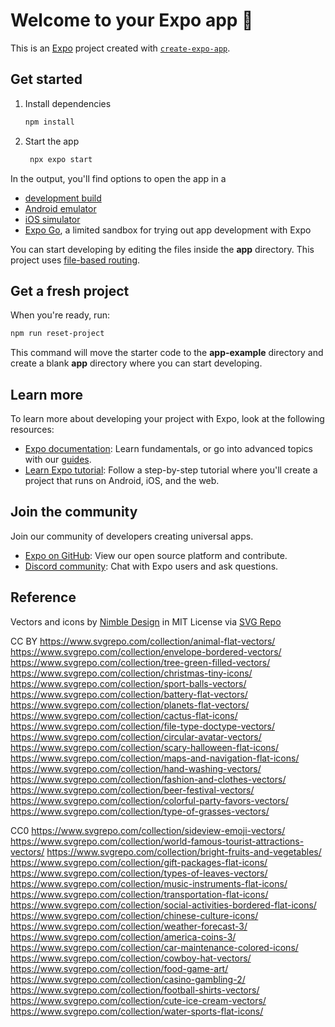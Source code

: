 # Welcome to your Expo app 👋

This is an [Expo](https://expo.dev) project created with [`create-expo-app`](https://www.npmjs.com/package/create-expo-app).

## Get started

1. Install dependencies

   ```bash
   npm install
   ```

2. Start the app

   ```bash
    npx expo start
   ```

In the output, you'll find options to open the app in a

- [development build](https://docs.expo.dev/develop/development-builds/introduction/)
- [Android emulator](https://docs.expo.dev/workflow/android-studio-emulator/)
- [iOS simulator](https://docs.expo.dev/workflow/ios-simulator/)
- [Expo Go](https://expo.dev/go), a limited sandbox for trying out app development with Expo

You can start developing by editing the files inside the **app** directory. This project uses [file-based routing](https://docs.expo.dev/router/introduction).

## Get a fresh project

When you're ready, run:

```bash
npm run reset-project
```

This command will move the starter code to the **app-example** directory and create a blank **app** directory where you can start developing.

## Learn more

To learn more about developing your project with Expo, look at the following resources:

- [Expo documentation](https://docs.expo.dev/): Learn fundamentals, or go into advanced topics with our [guides](https://docs.expo.dev/guides).
- [Learn Expo tutorial](https://docs.expo.dev/tutorial/introduction/): Follow a step-by-step tutorial where you'll create a project that runs on Android, iOS, and the web.

## Join the community

Join our community of developers creating universal apps.

- [Expo on GitHub](https://github.com/expo/expo): View our open source platform and contribute.
- [Discord community](https://chat.expo.dev): Chat with Expo users and ask questions.

## Reference
Vectors and icons by <a href="https://github.com/ni/nimble?ref=svgrepo.com" target="_blank">Nimble Design</a> in MIT License via <a href="https://www.svgrepo.com/" target="_blank">SVG Repo</a>

CC BY
https://www.svgrepo.com/collection/animal-flat-vectors/
https://www.svgrepo.com/collection/envelope-bordered-vectors/
https://www.svgrepo.com/collection/tree-green-filled-vectors/
https://www.svgrepo.com/collection/christmas-tiny-icons/
https://www.svgrepo.com/collection/sport-balls-vectors/
https://www.svgrepo.com/collection/battery-flat-vectors/
https://www.svgrepo.com/collection/planets-flat-vectors/
https://www.svgrepo.com/collection/cactus-flat-icons/
https://www.svgrepo.com/collection/file-type-doctype-vectors/
https://www.svgrepo.com/collection/circular-avatar-vectors/
https://www.svgrepo.com/collection/scary-halloween-flat-icons/
https://www.svgrepo.com/collection/maps-and-navigation-flat-icons/
https://www.svgrepo.com/collection/hand-washing-vectors/
https://www.svgrepo.com/collection/fashion-and-clothes-vectors/
https://www.svgrepo.com/collection/beer-festival-vectors/
https://www.svgrepo.com/collection/colorful-party-favors-vectors/
https://www.svgrepo.com/collection/type-of-grasses-vectors/

CC0
https://www.svgrepo.com/collection/sideview-emoji-vectors/
https://www.svgrepo.com/collection/world-famous-tourist-attractions-vectors/
https://www.svgrepo.com/collection/bright-fruits-and-vegetables/
https://www.svgrepo.com/collection/gift-packages-flat-icons/
https://www.svgrepo.com/collection/types-of-leaves-vectors/
https://www.svgrepo.com/collection/music-instruments-flat-icons/
https://www.svgrepo.com/collection/transportation-flat-icons/
https://www.svgrepo.com/collection/social-activities-bordered-flat-icons/
https://www.svgrepo.com/collection/chinese-culture-icons/
https://www.svgrepo.com/collection/weather-forecast-3/
https://www.svgrepo.com/collection/america-coins-3/
https://www.svgrepo.com/collection/car-maintenance-colored-icons/
https://www.svgrepo.com/collection/cowboy-hat-vectors/
https://www.svgrepo.com/collection/food-game-art/
https://www.svgrepo.com/collection/casino-gambling-2/
https://www.svgrepo.com/collection/football-shirts-vectors/
https://www.svgrepo.com/collection/cute-ice-cream-vectors/
https://www.svgrepo.com/collection/water-sports-flat-icons/
